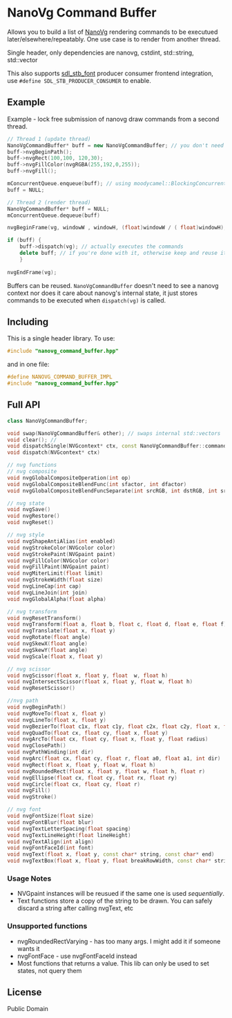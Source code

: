 # NanoVg Command Buffer
Allows you to build a list of [NanoVg](https://github.com/memononen/nanovg) rendering commands to be executued later/elsewhere/repeatably. One use case is to render from another thread.

Single header, only dependencies are nanovg, cstdint, std::string, std::vector

This also supports [sdl_stb_font](https://github.com/SnapperTT/sdl_stb_font) producer consumer frontend integration, use `#define SDL_STB_PRODUCER_CONSUMER` to enable.

## Example
Example - lock free submission of nanovg draw commands from a second thread.
```c++
// Thread 1 (update thread)
NanoVgCommandBuffer* buff = new NanoVgCommandBuffer; // you don't need to use heap, its just easier to pass between threads
buff->nvgBeginPath();
buff->nvgRect(100,100, 120,30);
buff->nvgFillColor(nvgRGBA(255,192,0,255));
buff->nvgFill();

mConcurrentQueue.enqueue(buff); // using moodycamel::BlockingConcurrentQueue to pass ownership between threads
buff = NULL;

// Thread 2 (render thread)
NanoVgCommandBuffer* buff = NULL;
mConcurrentQueue.dequeue(buff)

nvgBeginFrame(vg, windowW , windowH, (float)windowW / ( float)windowH);

if (buff) {
	buff->dispatch(vg); // actually executes the commands
	delete buff; // if you're done with it, otherwise keep and reuse it
	}
	
nvgEndFrame(vg);
``` 

Buffers can be reused. `NanoVgCommandBuffer` doesn't need to see a nanovg context nor does it care about nanovg's internal state, it just stores commands to be executed when `dispatch(vg)` is called.

## Including
This is a single header library. To use:
```c++
#include "nanovg_command_buffer.hpp"
```
and in one file:
```c++
#define NANOVG_COMMAND_BUFFER_IMPL
#include "nanovg_command_buffer.hpp"
```


## Full API
```c++
class NanoVgCommandBuffer;

void swap(NanoVgCommandBuffer& other); // swaps internal std::vectors
void clear(); // 
void dispatchSingle(NVGcontext* ctx, const NanoVgCommandBuffer::command & c);
void dispatch(NVGcontext* ctx)

// nvg functions
// nvg composite
void nvgGlobalCompositeOperation(int op)
void nvgGlobalCompositeBlendFunc(int sfactor, int dfactor)
void nvgGlobalCompositeBlendFuncSeparate(int srcRGB, int dstRGB, int srcAlpha, int dstAlpha)

// nvg state
void nvgSave()
void nvgRestore()
void nvgReset()

// nvg style
void nvgShapeAntiAlias(int enabled)
void nvgStrokeColor(NVGcolor color)
void nvgStrokePaint(NVGpaint paint)
void nvgFillColor(NVGcolor color)
void nvgFillPaint(NVGpaint paint)
void nvgMiterLimit(float limit)
void nvgStrokeWidth(float size)
void nvgLineCap(int cap)
void nvgLineJoin(int join)
void nvgGlobalAlpha(float alpha)

// nvg transform
void nvgResetTransform()
void nvgTransform(float a, float b, float c, float d, float e, float f)
void nvgTranslate(float x, float y)
void nvgRotate(float angle)
void nvgSkewX(float angle)
void nvgSkewY(float angle)
void nvgScale(float x, float y)

// nvg scissor
void nvgScissor(float x, float y, float  w, float h)
void nvgIntersectScissor(float x, float y, float w, float h)
void nvgResetScissor()

//nvg path
void nvgBeginPath()
void nvgMoveTo(float x, float y)
void nvgLineTo(float x, float y)
void nvgBezierTo(float c1x, float c1y, float c2x, float c2y, float x, float y)
void nvgQuadTo(float cx, float cy, float x, float y)
void nvgArcTo(float cx, float cy, float x, float y, float radius)
void nvgClosePath()
void nvgPathWinding(int dir)
void nvgArc(float cx, float cy, float r, float a0, float a1, int dir)
void nvgRect(float x, float y, float w, float h)
void nvgRoundedRect(float x, float y, float w, float h, float r)
void nvgEllipse(float cx, float cy, float rx, float ry)
void nvgCircle(float cx, float cy, float r)
void nvgFill()
void nvgStroke()

// nvg font
void nvgFontSize(float size)
void nvgFontBlur(float blur)
void nvgTextLetterSpacing(float spacing)
void nvgTextLineHeight(float lineHeight)
void nvgTextAlign(int align)
void nvgFontFaceId(int font)
void nvgText(float x, float y, const char* string, const char* end)
void nvgTextBox(float x, float y, float breakRowWidth, const char* string, const char* end)
```

### Usage Notes
- NVGpaint instances will be reusued if the same one is used *sequentially*.
- Text functions store a copy of the string to be drawn. You can safely discard a string after calling nvgText, etc

### Unsupported functions
- nvgRoundedRectVarying - has too many args. I might add it if someone wants it
- nvgFontFace  - use nvgFontFaceId instead
- Most functions that returns a value. This lib can only be used to set states, not query them

## License
Public Domain
